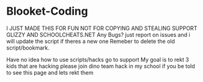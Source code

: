 # Blooket-Coding
I JUST MADE THIS FOR FUN NOT FOR COPYING AND STEALING SUPPORT GLIZZY AND SCHOOLCHEATS.NET
Any Bugs? just report on issues and i will update the script if theres a new one Remeber to delete the old script/bookmark.

 Have no idea how to use scripts/hacks go to support
My goal is to rekt 3 kids that are hacking please join dino team hack in my school if you be told to see this page and lets rekt them
